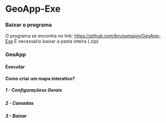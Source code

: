 # GeoApp-Exe

### Baixar o programa

O programa se encontra no link: https://github.com/brunomaion/GeoApp-Exe
É necessário baixar a pasta inteira (.zip)

### GeoApp

#### Executar

#### Como criar um mapa interativo?

##### 1 - Configuraçõess Gerais

##### 2 - Camadas

##### 3 - Baixar 

